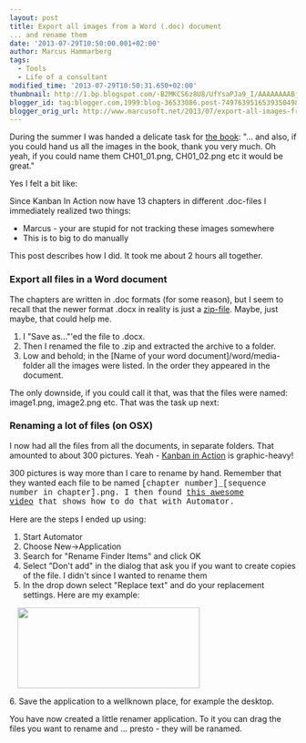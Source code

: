 ```yaml
---
layout: post
title: Export all images from a Word (.doc) document
... and rename them
date: '2013-07-29T10:50:00.001+02:00'
author: Marcus Hammarberg
tags:
  - Tools
  - Life of a consultant
modified_time: '2013-07-29T10:50:31.650+02:00'
thumbnail: http://1.bp.blogspot.com/-B2MKCS6z8U8/UfYsaPJa9_I/AAAAAAAABjs/0WLSFog_0ig/s72-c/Screen+Shot+2013-07-29+at+10.48.11+.png
blogger_id: tag:blogger.com,1999:blog-36533086.post-7497639516539350498
blogger_orig_url: http://www.marcusoft.net/2013/07/export-all-images-from-word-doc.html
---
```



<div dir="ltr" style="text-align: left;" trbidi="on">

During the summer I was handed a delicate task for
<a href="http://bit.ly/theKanbanBook" target="_blank">the book</a>: "...
and also, if you could hand us all the images in the book, thank you
very much. Oh yeah, if you could name them CH01_01.png, CH01_02.png etc
it would be great."

<div>



</div>

<div>

Yes I felt a bit like:

</div>

<div class="separator" style="clear: both; text-align: center;">

</div>

<div>

<div>



</div>

<div>

Since Kanban In Action now have 13 chapters in different .doc-files I
immediately realized two things:

</div>

<div>

-   Marcus - your are stupid for not tracking these images somewhere
-   This is to big to do manually

<div>

This post describes how I did. It took me about 2 hours all together.

</div>

<div>



### Export all files in a Word document

</div>

<div>

The chapters are written in .doc formats (for some reason), but I seem
to recall that the newer format .docx in reality is just a
<a href="http://en.wikipedia.org/wiki/Zip_(file_format)"
target="_blank">zip-file</a>. Maybe, just maybe, that could help me. 

</div>

<div>

1.  I "Save as..."'ed the file to .docx.
2.  Then I renamed the file to .zip and extracted the archive to a
    folder. 
3.  Low and behold; in the \[Name of your word
    document\]/word/media-folder all the images were listed. In the
    order they appeared in the document. 

<div>

The only downside, if you could call it that, was that the files were
named: image1.png, image2.png etc. That was the task up next:

</div>

</div>

### Renaming a lot of files (on OSX)

<div>

I now had all the files from all the documents, in separate folders.
That amounted to about 300 pictures. Yeah -
<a href="http://bit.ly/theKanbanBook" target="_blank">Kanban in
Action</a> is graphic-heavy!

</div>

<div>



</div>

<div>

300 pictures is way more than I care to rename by hand. Remember that
they wanted each file to be named <span
style="font-family: Courier New, Courier, monospace;">\[chapter
number\]\_\[sequence number in chapter\].png. <span
style="font-family: inherit;">I then found <a
href="http://answers.oreilly.com/topic/2619-renaming-multiple-files-in-mac-os-x/"
target="_blank">this awesome video</a> that shows how to do that with
Automator. 

</div>

<div>

<span style="font-family: inherit;">


</div>

<div>

<span style="font-family: inherit;">Here are the steps I ended up
using:

</div>

<div>

1.  Start Automator
2.  Choose New-\>Application
3.  Search for "Rename Finder Items" and click OK
4.  Select "Don't add" in the dialog that ask you if you want to create
    copies of the file. I didn't since I wanted to rename them
5.  In the drop down select "Replace text" and do your replacement
    settings. Here are my example:
    <div class="separator" style="clear: both; text-align: center;">
   <a
    href="http://1.bp.blogspot.com/-B2MKCS6z8U8/UfYsaPJa9_I/AAAAAAAABjs/0WLSFog_0ig/s1600/Screen+Shot+2013-07-29+at+10.48.11+.png"
    data-imageanchor="1" style="margin-left: 1em; margin-right: 1em;"><img
    src="http://1.bp.blogspot.com/-B2MKCS6z8U8/UfYsaPJa9_I/AAAAAAAABjs/0WLSFog_0ig/s320/Screen+Shot+2013-07-29+at+10.48.11+.png"
    data-border="0" width="320" height="142" /></a>
   </div>
6.  Save the application to a wellknown place, for example the desktop.

<div>

You have now created a little renamer application. To it you can drag
the files you want to rename and ... presto - they will be ranamed. 

</div>

</div>

<div>

<span style="font-family: inherit;">


</div>

</div>

</div>

</div>
